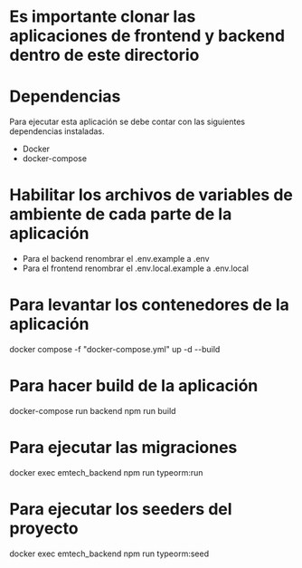 # Es importante clonar las aplicaciones de frontend y backend dentro de este directorio

# Dependencias

Para ejecutar esta aplicación se debe contar con las siguientes dependencias instaladas.

- Docker
- docker-compose

# Habilitar los archivos de variables de ambiente de cada parte de la aplicación

- Para el backend renombrar el .env.example a .env
- Para el frontend renombrar el .env.local.example a .env.local

# Para levantar los contenedores de la aplicación
docker compose -f "docker-compose.yml" up -d --build

# Para hacer build de la aplicación
docker-compose run backend npm run build

# Para ejecutar las migraciones
docker exec emtech_backend npm run typeorm:run

# Para ejecutar los seeders del proyecto
docker exec emtech_backend npm run typeorm:seed